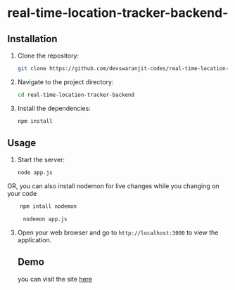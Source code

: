 # real-time-location-tracker-backend-




## Installation

1. Clone the repository:
    ```bash
    git clone https://github.com/devswaranjit-codes/real-time-location-tracker-backend.git
    ```
2. Navigate to the project directory:
    ```bash
    cd real-time-location-tracker-backend
    ```
3. Install the dependencies:
    ```bash
    npm install
    ```

## Usage

1. Start the server:
    ```bash
    node app.js
    ```
OR,
    you can also install nodemon for live changes while you changing on your code
    
 ```bash
     npm intall nodemon 
  ```

     
 ```bash
      nodemon app.js
  ```

     
3. Open your web browser and go to `http://localhost:3000` to view the application.

   ## Demo

      you can visit the site [here]([[https://real-time-location-tracker-tfkj.onrender.com/])
